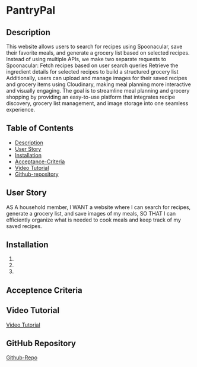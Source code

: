 # PantryPal

## Description

This website allows users to search for recipes using Spoonacular, save their favorite meals, and generate a grocery list based on selected recipes. Instead of using multiple APIs, we make two separate requests to Spoonacular:
Fetch recipes based on user search queries
Retrieve the ingredient details for selected recipes to build a structured grocery list
Additionally, users can upload and manage images for their saved recipes and grocery items using Cloudinary, making meal planning more interactive and visually engaging.
The goal is to streamline meal planning and grocery shopping by providing an easy-to-use platform that integrates recipe discovery, grocery list management, and image storage into one seamless experience.

## Table of Contents

- [Description](#description)
- [User Story](#user-story)
- [Installation](#installation)
- [Acceptance-Criteria](#acceptence-criteria)
- [Video Tutorial](#video-tutorial)
- [Github-repository](#github-repository)


## User Story

AS A household member,
I WANT a website where I can search for recipes, generate a grocery list, and save images of my meals,
SO THAT I can efficiently organize what is needed to cook meals and keep track of my saved recipes.




## Installation

1) 
2) 
3) 

## Acceptence Criteria


## Video Tutorial
[Video Tutorial]()

## GitHub Repository
[Github-Repo]()